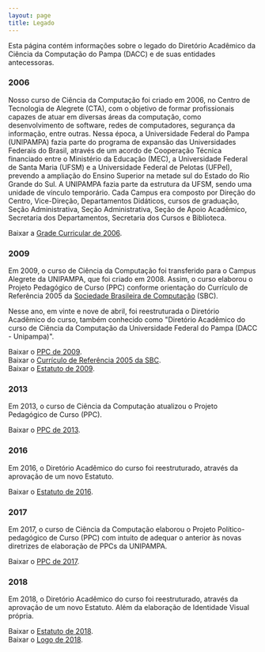 ```yaml
---
layout: page
title: Legado
---
```


Esta página contém informações sobre o legado do Diretório Acadêmico da Ciência da Computação do Pampa (DACC) e de suas entidades antecessoras.

### 2006

Nosso curso de Ciência da Computação foi criado em 2006, no Centro de Tecnologia de Alegrete (CTA), com o objetivo de formar profissionais capazes de atuar em diversas áreas da computação, como desenvolvimento de software, redes de computadores, segurança da informação, entre outras. Nessa época, a Universidade Federal do Pampa (UNIPAMPA) fazia parte do programa de expansão das Universidades Federais do Brasil, através de um acordo de Cooperação Técnica financiado entre o Ministério da Educação (MEC), a Universidade Federal de Santa Maria (UFSM) e a Universidade Federal de Pelotas (UFPel), prevendo a ampliação do Ensino Superior na metade sul do Estado do Rio Grande do Sul. A UNIPAMPA fazia parte da estrutura da UFSM, sendo uma unidade de vínculo temporário. Cada Campus era composto por Direção do Centro, Vice-Direção, Departamentos Didáticos, cursos de graduação, Seção Administrativa, Seção Administrativa, Seção de Apoio Acadêmico, Secretaria dos Departamentos, Secretaria dos Cursos e Biblioteca.

<i class="icon-doc"></i> Baixar a [Grade Curricular de 2006](/assets/images/legado/grade2006.png).

### 2009

Em 2009, o curso de Ciência da Computação foi transferido para o Campus Alegrete da UNIPAMPA, que foi criado em 2008. Assim, o curso elaborou o Projeto Pedagógico de Curso (PPC) conforme orientação do Currículo de Referência 2005 da [Sociedade Brasileira de Computação](https://www.sbc.org.br/) (SBC).

Nesse ano, em vinte e nove de abril, foi reestruturada o Diretório Acadêmico do curso, também conhecido como "Diretório Acadêmico do curso de Ciência da Computação da Universidade Federal do Pampa (DACC - Unipampa)".

<i class="icon-doc"></i> Baixar o [PPC de 2009](/assets/docs/legado/ppc2009.pdf).<br>
<i class="icon-doc"></i> Baixar o [Currículo de Referência 2005 da SBC](/assets/docs/legado/curriculo2005.pdf).<br>
<i class="icon-doc"></i> Baixar o [Estatuto de 2009](/assets/docs/legado/estatuto2009.pdf).

### 2013

Em 2013, o curso de Ciência da Computação atualizou o Projeto Pedagógico de Curso (PPC).

<i class="icon-doc"></i> Baixar o [PPC de 2013](/assets/docs/legado/ppc2013.pdf).

### 2016

Em 2016, o Diretório Acadêmico do curso foi reestruturado, através da aprovação de um novo Estatuto.

<i class="icon-doc"></i> Baixar o [Estatuto de 2016](/assets/docs/legado/estatuto2016.pdf).

### 2017

Em 2017, o curso de Ciência da Computação elaborou o Projeto Político-pedagógico de Curso (PPC) com intuito de adequar o anterior às novas diretrizes de elaboração de PPCs da UNIPAMPA.

<i class="icon-doc"></i> Baixar o [PPC de 2017](/assets/docs/legado/ppc2017.pdf).

### 2018

Em 2018, o Diretório Acadêmico do curso foi reestruturado, através da aprovação de um novo Estatuto. Além da elaboração de Identidade Visual própria.

<i class="icon-doc"></i> Baixar o [Estatuto de 2018](/assets/docs/legado/estatuto2018.pdf).<br>
<i class="icon-doc"></i> Baixar o [Logo de 2018](/assets/images/legado/logo2018.png).
